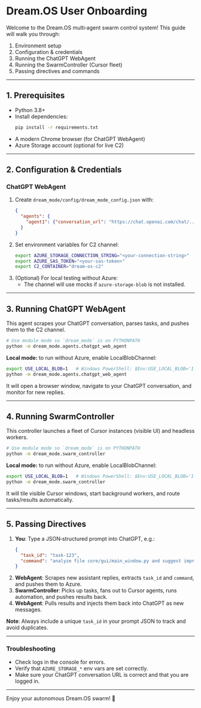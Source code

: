 # Dream.OS User Onboarding

Welcome to the Dream.OS multi‑agent swarm control system! This guide will walk you through:

1. Environment setup
2. Configuration & credentials
3. Running the ChatGPT WebAgent
4. Running the SwarmController (Cursor fleet)
5. Passing directives and commands

---

## 1. Prerequisites

- Python 3.8+
- Install dependencies:
  ```bash
  pip install -r requirements.txt
  ```
- A modern Chrome browser (for ChatGPT WebAgent)
- Azure Storage account (optional for live C2)

---

## 2. Configuration & Credentials

### ChatGPT WebAgent

1. Create `dream_mode/config/dream_mode_config.json` with:
   ```json
   {
     "agents": {
       "agent1": {"conversation_url": "https://chat.openai.com/chat/..."}
     }
   }
   ```
2. Set environment variables for C2 channel:
   ```bash
   export AZURE_STORAGE_CONNECTION_STRING="<your-connection-string>"
   export AZURE_SAS_TOKEN="<your-sas-token>"
   export C2_CONTAINER="dream-os-c2"
   ```
3. (Optional) For local testing without Azure:
   - The channel will use mocks if `azure-storage-blob` is not installed.

---

## 3. Running ChatGPT WebAgent

This agent scrapes your ChatGPT conversation, parses tasks, and pushes them to the C2 channel.

```bash
# Use module mode so `dream_mode` is on PYTHONPATH
python -m dream_mode.agents.chatgpt_web_agent
```

**Local mode:** to run without Azure, enable LocalBlobChannel:
```bash
export USE_LOCAL_BLOB=1   # Windows PowerShell: $Env:USE_LOCAL_BLOB='1'
python -m dream_mode.agents.chatgpt_web_agent
```

It will open a browser window, navigate to your ChatGPT conversation, and monitor for new replies.

---

## 4. Running SwarmController

This controller launches a fleet of Cursor instances (visible UI) and headless workers.

```bash
# Use module mode so `dream_mode` is on PYTHONPATH
python -m dream_mode.swarm_controller
```

**Local mode:** to run without Azure, enable LocalBlobChannel:
```bash
export USE_LOCAL_BLOB=1   # Windows PowerShell: $Env:USE_LOCAL_BLOB='1'
python -m dream_mode.swarm_controller
```

It will tile visible Cursor windows, start background workers, and route tasks/results automatically.

---

## 5. Passing Directives

1. **You**: Type a JSON‑structured prompt into ChatGPT, e.g.:
   ```json
   {
     "task_id": "task-123",
     "command": "analyze file core/gui/main_window.py and suggest improvements"
   }
   ```
2. **WebAgent**: Scrapes new assistant replies, extracts `task_id` and `command`, and pushes them to Azure.
3. **SwarmController**: Picks up tasks, fans out to Cursor agents, runs automation, and pushes results back.
4. **WebAgent**: Pulls results and injects them back into ChatGPT as new messages.

**Note**: Always include a unique `task_id` in your prompt JSON to track and avoid duplicates.

---

### Troubleshooting

- Check logs in the console for errors.
- Verify that `AZURE_STORAGE_*` env vars are set correctly.
- Make sure your ChatGPT conversation URL is correct and that you are logged in.

---

Enjoy your autonomous Dream.OS swarm! 🚀 